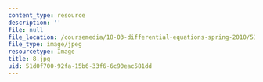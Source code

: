 ```yaml
---
content_type: resource
description: ''
file: null
file_location: /coursemedia/18-03-differential-equations-spring-2010/51d0f70092fa15b633f66c90eac581dd_8.jpg
file_type: image/jpeg
resourcetype: Image
title: 8.jpg
uid: 51d0f700-92fa-15b6-33f6-6c90eac581dd
---
```

